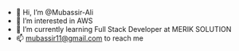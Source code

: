 - 👋 Hi, I’m @Mubassir-Ali
- 👀 I’m interested in AWS
- 🌱 I’m currently learning Full Stack Developer at MERIK SOLUTION
- 📫 mubassir11@gmail.com to reach me

<!---
Mubassir-Ali/Mubassir-Ali is a ✨ special ✨ repository because its `README.md` (this file) appears on your GitHub profile.
You can click the Preview link to take a look at your changes.
--->
